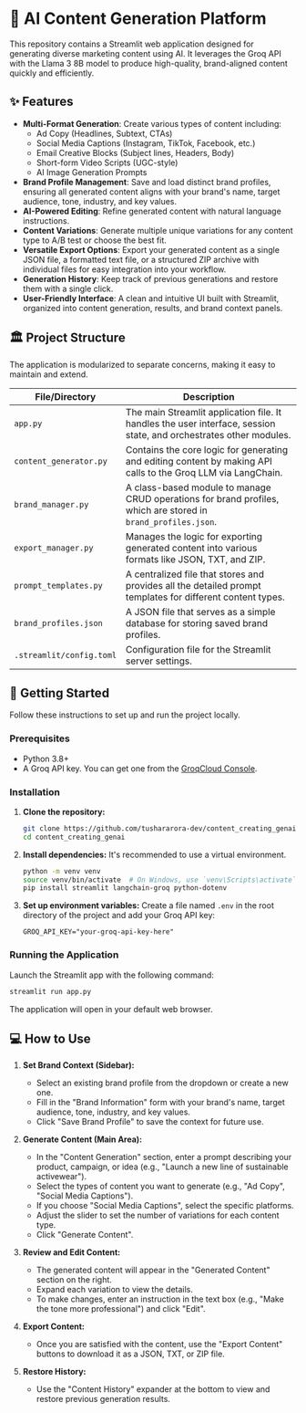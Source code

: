 # 🚀 AI Content Generation Platform

This repository contains a Streamlit web application designed for generating diverse marketing content using AI. It leverages the Groq API with the Llama 3 8B model to produce high-quality, brand-aligned content quickly and efficiently.

## ✨ Features

*   **Multi-Format Generation**: Create various types of content including:
    *   Ad Copy (Headlines, Subtext, CTAs)
    *   Social Media Captions (Instagram, TikTok, Facebook, etc.)
    *   Email Creative Blocks (Subject lines, Headers, Body)
    *   Short-form Video Scripts (UGC-style)
    *   AI Image Generation Prompts
*   **Brand Profile Management**: Save and load distinct brand profiles, ensuring all generated content aligns with your brand's name, target audience, tone, industry, and key values.
*   **AI-Powered Editing**: Refine generated content with natural language instructions.
*   **Content Variations**: Generate multiple unique variations for any content type to A/B test or choose the best fit.
*   **Versatile Export Options**: Export your generated content as a single JSON file, a formatted text file, or a structured ZIP archive with individual files for easy integration into your workflow.
*   **Generation History**: Keep track of previous generations and restore them with a single click.
*   **User-Friendly Interface**: A clean and intuitive UI built with Streamlit, organized into content generation, results, and brand context panels.

## 🏛️ Project Structure

The application is modularized to separate concerns, making it easy to maintain and extend.

| File/Directory              | Description                                                                                                   |
| --------------------------- | ------------------------------------------------------------------------------------------------------------- |
| `app.py`                    | The main Streamlit application file. It handles the user interface, session state, and orchestrates other modules.                               |
| `content_generator.py`      | Contains the core logic for generating and editing content by making API calls to the Groq LLM via LangChain. |
| `brand_manager.py`          | A class-based module to manage CRUD operations for brand profiles, which are stored in `brand_profiles.json`.  |
| `export_manager.py`         | Manages the logic for exporting generated content into various formats like JSON, TXT, and ZIP.                |
| `prompt_templates.py`       | A centralized file that stores and provides all the detailed prompt templates for different content types.    |
| `brand_profiles.json`       | A JSON file that serves as a simple database for storing saved brand profiles.                                |
| `.streamlit/config.toml`  | Configuration file for the Streamlit server settings.                                                       |

## 🚀 Getting Started

Follow these instructions to set up and run the project locally.

### Prerequisites

*   Python 3.8+
*   A Groq API key. You can get one from the [GroqCloud Console](https://console.groq.com/keys).

### Installation

1.  **Clone the repository:**
    ```bash
    git clone https://github.com/tushararora-dev/content_creating_genai.git
    cd content_creating_genai
    ```

2.  **Install dependencies:**
    It's recommended to use a virtual environment.
    ```bash
    python -m venv venv
    source venv/bin/activate  # On Windows, use `venv\Scripts\activate`
    pip install streamlit langchain-groq python-dotenv
    ```

3.  **Set up environment variables:**
    Create a file named `.env` in the root directory of the project and add your Groq API key:
    ```
    GROQ_API_KEY="your-groq-api-key-here"
    ```

### Running the Application

Launch the Streamlit app with the following command:

```bash
streamlit run app.py
```

The application will open in your default web browser.

## 💻 How to Use

1.  **Set Brand Context (Sidebar):**
    *   Select an existing brand profile from the dropdown or create a new one.
    *   Fill in the "Brand Information" form with your brand's name, target audience, tone, industry, and key values.
    *   Click "Save Brand Profile" to save the context for future use.

2.  **Generate Content (Main Area):**
    *   In the "Content Generation" section, enter a prompt describing your product, campaign, or idea (e.g., "Launch a new line of sustainable activewear").
    *   Select the types of content you want to generate (e.g., "Ad Copy", "Social Media Captions").
    *   If you choose "Social Media Captions", select the specific platforms.
    *   Adjust the slider to set the number of variations for each content type.
    *   Click "Generate Content".

3.  **Review and Edit Content:**
    *   The generated content will appear in the "Generated Content" section on the right.
    *   Expand each variation to view the details.
    *   To make changes, enter an instruction in the text box (e.g., "Make the tone more professional") and click "Edit".

4.  **Export Content:**
    *   Once you are satisfied with the content, use the "Export Content" buttons to download it as a JSON, TXT, or ZIP file.

5.  **Restore History:**
    *   Use the "Content History" expander at the bottom to view and restore previous generation results.